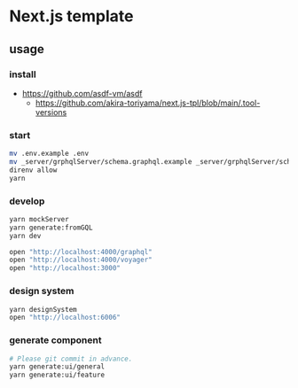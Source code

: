 # Next.js template

## usage

### install

- https://github.com/asdf-vm/asdf
  - https://github.com/akira-toriyama/next.js-tpl/blob/main/.tool-versions

### start

```bash
mv .env.example .env
mv _server/grphqlServer/schema.graphql.example _server/grphqlServer/schema.graphql
direnv allow
yarn
```

### develop

```bash
yarn mockServer
yarn generate:fromGQL
yarn dev

open "http://localhost:4000/graphql"
open "http://localhost:4000/voyager"
open "http://localhost:3000"
```

### design system

```bash
yarn designSystem
open "http://localhost:6006"
```

### generate component

```bash
# Please git commit in advance.
yarn generate:ui/general
yarn generate:ui/feature
```

